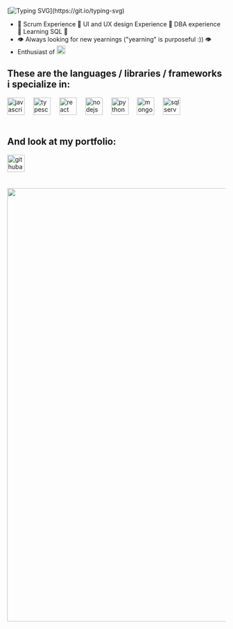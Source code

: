 [![Typing SVG](https://readme-typing-svg.herokuapp.com?font=Fira+Code&weight=700&size=40&pause=1000&color=5fbd39&background=37FFF000&vCenter=true&random=false&width=700&height=70&lines=Hi%2C+Vinicius+Henrique+here!)](https://git.io/typing-svg)

* 🌟 Scrum Experience 🌟 UI and UX design Experience 🌟 DBA experience 🌟 Learning SQL 🌟
* 👁️ Always looking for new yearnings ("yearning" is purposeful :)) 👁️
* Enthusiast of <img src="https://cdn.jsdelivr.net/gh/devicons/devicon/icons/linux/linux-original.svg" height="20" alt="linux logo"  />
<h2 align="left">These are the languages / libraries / frameworks ​​i specialize in:</h2>

<section> 
  <div align="left">
    <img src="https://cdn.jsdelivr.net/gh/devicons/devicon/icons/javascript/javascript-original.svg" height="40" alt="javascript logo" />
    <img width="12" />
    <img src="https://cdn.jsdelivr.net/gh/devicons/devicon/icons/typescript/typescript-original.svg" height="40" alt="typescript logo" />
    <img width="12" />
    <img src="https://cdn.jsdelivr.net/gh/devicons/devicon/icons/react/react-original.svg" height="40" alt="react logo" />
    <img width="12" />
    <img src="https://cdn.jsdelivr.net/gh/devicons/devicon/icons/nodejs/nodejs-original.svg" height="40" alt="nodejs logo" />
    <img width="12" />
    <img src="https://cdn.jsdelivr.net/gh/devicons/devicon/icons/python/python-original.svg" height="40" alt="python logo" />
    <img width="12" />
    <img src="https://cdn.jsdelivr.net/gh/devicons/devicon/icons/mongodb/mongodb-original.svg" height="40" alt="mongodb logo" />
    <img width="12" />
    <img src="https://cdn.jsdelivr.net/gh/devicons/devicon/icons/microsoftsqlserver/microsoftsqlserver-plain.svg" height="40" alt="sql server logo" />
  </div>
</section>


<br>

<h2 align="left">And look at my portfolio:</h2>

<section align="left" style="margin-bottom: 20px;">
  <a href="https://portifolio-git-main-vinicius-henriques-projects-099ce2af.vercel.app/" target="_blank">
    <img src="https://img.shields.io/badge/Portifolio-34721b?logo=githubactions&logoColor=white&style=for-the-badge" height="40" alt="githubactions logo" />
  </a>
</section>

<br>

<section align="center">
  <img width="1000" src="https://profile-counter.glitch.me/vinihsr/count.svg?" />
</section>
